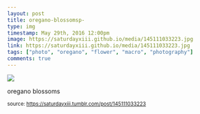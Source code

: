 ```yaml
---
layout: post
title: oregano-blossomsp-
type: img
timestamp: May 29th, 2016 12:00pm
image: https://saturdayxiii.github.io/media/145111033223.jpg
link: https://saturdayxiii.github.io/media/145111033223.jpg
tags: ["photo", "oregano", "flower", "macro", "photography"]
comments: true
---
```

<img src="https://saturdayxiii.github.io/media/145111033223.jpg"/>

oregano blossoms
 
  
<small>source: https://saturdayxiii.tumblr.com/post/145111033223</small>